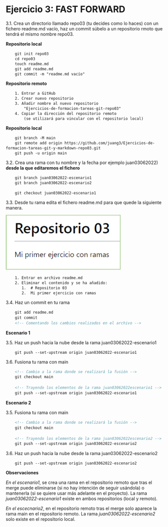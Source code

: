 # Ejercicio 3: FAST FORWARD

3.1. Crea un directorio llamado repo03 (tu decides como lo haces) con un fichero readme.md vacío, haz un commit súbelo a un repositorio rmoto que tendrá el mismo nombre repo03.


__Repositorio local__
~~~
    git init repo03
    cd repo03
    touch readme.md
    git add readme.md
    git commit -m "readme.md vacío"
~~~


__Repositorio remoto__
~~~
    1. Entrar a GitHub
    2. Crear nuevo repositorio
    3. Añadir nombre al nuevo repositorio
        "Ejercicios-de-formacion-tareas-git-repo03"
    4. Copiar la dirección del repositorio remoto
        (se utilizará para vincular con el repositorio local)
~~~


__Repositorio local__
~~~
    git branch -M main
    git remote add origin https://github.com/juang3/Ejercicios-de-formacion-tareas-git-y-markdown-repo03.git
    git push -u origin main
~~~

3.2. Crea una rama con tu nombre y la fecha por ejemplo juan03062022) __desde la que editaremos el fichero__

~~~
    git branch juan03062022-escenario1
    git branch juan03062022-escenario2

    git checkout juan03062022-escenario1
~~~

3.3. Desde tu rama edita el fichero readme.md para que quede la siguiente manera.

![imagen no disponible](./imagen-para-repo03.png "Imagen donde aparece un título denominado Repositorio 03, luego una línea en la que pone 'Mi primer ejercicio con ramas'")

~~~
    1. Entrar en archivo readme.md
    2. Eliminar el contenido y se ha añadido:
       1.  # Repositorio 03
       2.  Mi primer ejercicio con ramas
~~~

3.4. Haz un commit en tu rama
~~~ html
    git add readme.md
    git commit 
    <!-- Comentando los cambios realizados en el archivo -->
~~~


__Escenario 1__

3.5. Haz un push hacia la nube desde la rama juan03062022-escenario1
~~~ 
    git push --set-upstream origin juan03062022-escenario1
~~~

3.6. Fusiona tu rama con main
~~~ html
    <!-- Cambio a la rama donde se realizará la fusión -->
    git checkout main

    <!-- Trayendo los elementos de la rama juan03062022escenario1 -->
    git push --set-upstream origin juan03062022-escenario1 
~~~


__Escenario 2__

3.5. Fusiona tu rama con main
~~~ html
    <!-- Cambio a la rama donde se realizará la fusión -->
    git checkout main

    <!-- Trayendo los elementos de la rama juan03062022escenario2 -->
    git push --set-upstream origin juan03062022-escenario2 
~~~

3.6. Haz un push hacia la nube desde la rama juan03062022-escenario2
~~~ 
    git push --set-upstream origin juan03062022-escenario2
~~~


__Observaciones__

*En el escenario1*, se crea una rama en el repositorio remoto que tras el merge puede eliminarse (si no hay intención de seguir usándola) o mantenerla (si se quiere usar más adelante en el proyecto).
La rama *juan03062022-escenario1* existe en ambos repositorios (local y remoto).

*En el escecnario2*, en el repositorio remoto tras el merge solo aparece la rama main en el repositorio remoto.
La rama *juan03062022-escenario2* solo existe en el repositorio local.